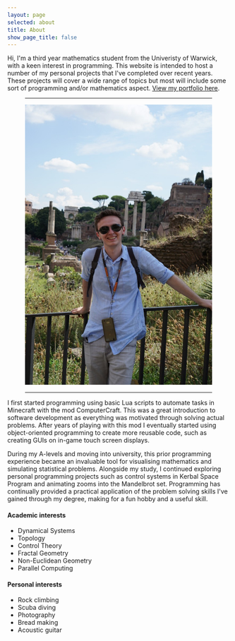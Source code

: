 ```yaml
---
layout: page
selected: about
title: About
show_page_title: false
---
```

Hi, I'm a third year mathematics student from the Univeristy of Warwick, with a keen interest in programming. This website is intended to host a number of my personal projects that I've completed over recent years. These projects will cover a wide range of topics but most will include some sort of programming and/or mathematics aspect. [View my portfolio here](/portfolio).

<figure class="float_right">
  <hr class="midrule">
  <div>
    <img src="/assets/tom_portrait.jpg" alt="Thomas Chaplin">
  </div>
  <hr class="midrule">
</figure>

I first started programming using basic Lua scripts to automate tasks in Minecraft with the mod ComputerCraft. This was a great introduction to software development as everything was motivated through solving actual problems. After years of playing with this mod I eventually started using object-oriented programming to create more reusable code, such as creating GUIs on in-game touch screen displays.

During my A-levels and moving into university, this prior programming experience became an invaluable tool for visualising mathematics and simulating statistical problems. Alongside my study, I continued exploring personal programming projects such as control systems in Kerbal Space Program and animating zooms into the Mandelbrot set. Programming has continually provided a practical application of the problem solving skills I've gained through my degree, making for a fun hobby and a useful skill.

#### Academic interests

* Dynamical Systems
* Topology
* Control Theory
* Fractal Geometry
* Non-Euclidean Geometry
* Parallel Computing

#### Personal interests

* Rock climbing
* Scuba diving
* Photography
* Bread making
* Acoustic guitar
